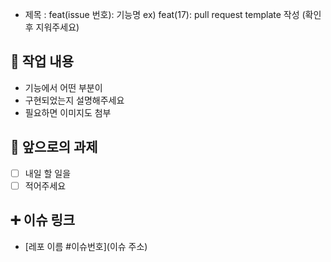 - 제목 : feat(issue 번호): 기능명
  ex) feat(17): pull request template 작성
  (확인 후 지워주세요)

## 🔎 작업 내용

- 기능에서 어떤 부분이
- 구현되었는지 설명해주세요
- 필요하면 이미지도 첨부
  <br/>

## 🔧 앞으로의 과제

- [ ] 내일 할 일을
- [ ] 적어주세요
  <br/>

## ➕ 이슈 링크

- [레포 이름 #이슈번호](이슈 주소)

<br/>